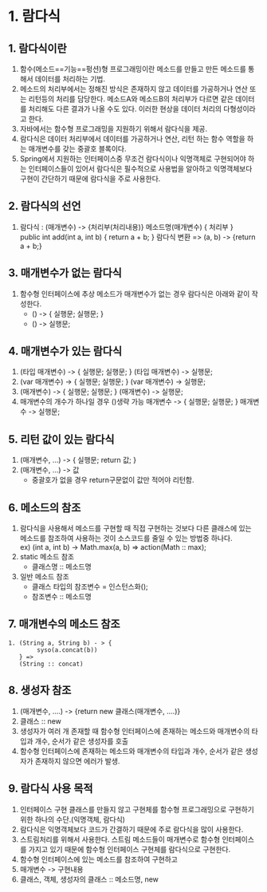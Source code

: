 # 1. 람다식
## 1. 람다식이란
1. 함수(메소드==기능==펑션)형 프로그래밍이란 메소드를 만들고 만든 메소드를 통해서 데이터를 처리하는 기법.
2. 메소드의 처리부에서는 정해진 방식은 존재하지 않고 데이터를 가공하거나 연산 또는 리턴등의 처리를 담당한다. 메소드A와 메소드B의 처리부가 다르면 같은 데이터를 처리해도 다른 결과가 나올 수도 있다. 이러한 현상을 데이터 처리의 다형성이라고 한다.
3. 자바에서는 함수형 프로그래밍을 지원하기 위해서 람다식을 제공.
4. 람다식은 데이터 처리부에서 데이터를 가공하거나 연산, 리턴 하는 함수 역할을 하는 매개변수를 갖는 중괄호 블록이다.
5. Spring에서 지원하는 인터페이스중 무조건 람다식이나 익명객체로 구현되어야 하는 인터페이스들이 있어서 람다식은 필수적으로 사용법을 알아하고 익명객체보다 구현이 간단하기 때문에 람다식을 주로 사용한다.

## 2. 람다식의 선언
1. 람다식 : (매개변수) -> {처리부(처리내용)}
            메소드명(매개변수) {
                처리부
            }  
            public int add(int a, int b) {
                return a + b;
            }
람다식 변환 => (a, b) -> {return a + b;}

## 3. 매개변수가 없는 람다식
1. 함수형 인터페이스에 추상 메소드가 매개변수가 없는 경우 람다식은 아래와 같이 작성한다.
    - () -> {
        실행문;
        실행문;
      }
    - () -> 실행문;

## 4. 매개변수가 있는 람다식
1. (타입 매개변수) -> {
                         실행문;
                         실행문;
                     }
   (타입 매개변수) -> 실행문;
2. (var 매개변수) -> {
                         실행문;
                         실행문;
                     }
   (var 매개변수) -> 실행문;
3. (매개변수) -> {
                    실행문;
                    실행문;
                }
   (매개변수) -> 실행문;
4. 매개변수의 개수가 하나일 경우 ()생략 가능
   매개변수 -> {
                 실행문;
                 실행문;
               }
   매개변수 -> 실행문;

## 5. 리턴 값이 있는 람다식
1. (매개변수, ...) -> {
       실행문;
       return 값;
   }
2. (매개변수, ...) -> 값
    - 중괄호가 없을 경우 return구문없이 값만 적어야 리턴함.

## 6. 메소드의 참조
1. 람다식을 사용해서 메소드를 구현할 때 직접 구현하는 것보다 다른 클래스에 있는 메소드를 참조하여 사용하는 것이 소스코드를 줄일 수 있는 방법중 하나다.  
ex) (int a, int b) -> Math.max(a, b) => action(Math :: max);
2. static 메소드 참조
    - 클래스명 :: 메소드명
3. 일반 메소드 참조
    - 클래스 타입의 참조변수 = 인스턴스화();
    - 참조변수 :: 메소드명

## 7. 매개변수의 메소드 참조
```
1. (String a, String b) - > {   
        syso(a.concat(b))
   } => 
   (String :: concat)
```
## 8. 생성자 참조
1. (매개변수, ....) -> {return new 클래스(매개변수, ....)}
2. 클래스 :: new
3. 생성자가 여러 개 존재할 때 함수형 인터페이스에 존재하는 메소드와 매개변수의 타입과 개수, 순서가 같은 생성자를 호출
4. 함수형 인터페이스에 존재하는 메소드와 매개변수의 타입과 개수, 순서가 같은 생성자가 존재하지 않으면 에러가 발생.

## 9. 람다식 사용 목적
1. 인터페이스 구현 클래스를 만들지 않고 구현체를 함수형 프로그래밍으로 구현하기 위한 하나의 수단.(익명객체, 람다식)
2. 람다식은 익명객체보다 코드가 간결하기 때문에 주로 람다식을 많이 사용한다.
3. 스트림처리를 위해서 사용한다. 스트림 메소드들이 매개변수로 함수형 인터페이스를 가지고 있기 때문에 함수형 인터페이스 구현체를 람다식으로 구현한다.
4. 함수형 인터페이스에 있는 메소드를 참조하여 구현하고   
5. 매개변수 -> 구현내용
6. 클래스, 객체, 생성자의 클래스 :: 메소드명, new
